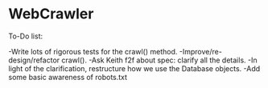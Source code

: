 WebCrawler
==========

To-Do list:

-Write lots of rigorous tests for the crawl() method.
-Improve/re-design/refactor crawl().
-Ask Keith f2f about spec: clarify all the details.
-In light of the clarification, restructure how we use the Database objects.
-Add some basic awareness of robots.txt
